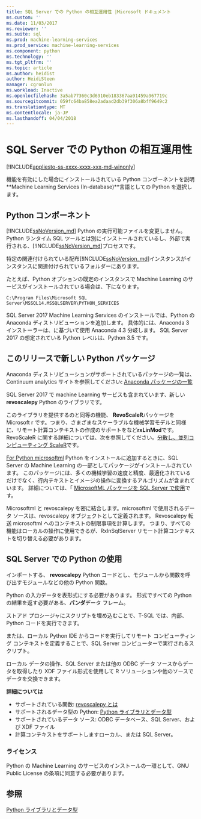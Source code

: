 ```yaml
---
title: SQL Server での Python の相互運用性 |Microsoft ドキュメント
ms.custom: ''
ms.date: 11/03/2017
ms.reviewer: ''
ms.suite: sql
ms.prod: machine-learning-services
ms.prod_service: machine-learning-services
ms.component: python
ms.technology: ''
ms.tgt_pltfrm: ''
ms.topic: article
ms.author: heidist
author: HeidiSteen
manager: cgronlun
ms.workload: Inactive
ms.openlocfilehash: 3a5ab77360c3d6910eb183367aa91459a967719c
ms.sourcegitcommit: 059fc64ba858ea2adaad2db39f306a8bff9649c2
ms.translationtype: MT
ms.contentlocale: ja-JP
ms.lasthandoff: 04/04/2018
---
```

# <a name="python-interoperability-with-sql-server"></a>SQL Server での Python の相互運用性
[!INCLUDE[appliesto-ss-xxxx-xxxx-xxx-md-winonly](../../includes/appliesto-ss-xxxx-xxxx-xxx-md-winonly.md)]

機能を有効にした場合にインストールされている Python コンポーネントを説明**Machine Learning Services (In-database)**言語としての Python を選択します。

## <a name="python-components"></a>Python コンポーネント

[!INCLUDE[ssNoVersion_md](../../includes/ssnoversion-md.md)] Python の実行可能ファイルを変更しません。 Python ランタイム SQL ツールとは別にインストールされているし、外部で実行される、[!INCLUDE[ssNoVersion_md](../../includes/ssnoversion-md.md)]プロセスです。

特定の関連付けられている配布[!INCLUDE[ssNoVersion_md](../../includes/ssnoversion-md.md)]インスタンスがインスタンスに関連付けられているフォルダーにあります。

たとえば、Python オプションの既定のインスタンスで Machine Learning のサービスがインストールされている場合は、下になります。

`C:\Program Files\Microsoft SQL Server\MSSQL14.MSSQLSERVER\PYTHON_SERVICES`

SQL Server 2017 Machine Learning Services のインストールでは、Python の Anaconda ディストリビューションを追加します。 具体的には、Anaconda 3 インストーラーは、に基づいて使用 Anaconda 4.3 分岐します。 SQL Server 2017 の想定されている Python レベルは、Python 3.5 です。

## <a name="new-python-packages-in-this-release"></a>このリリースで新しい Python パッケージ

Anaconda ディストリビューションがサポートされているパッケージの一覧は、Continuum analytics サイトを参照してください: [Anaconda パッケージの一覧](https://docs.continuum.io/anaconda/pkg-docs)

SQL Server 2017 で machine Learning サービスも含まれています、新しい**revoscalepy** Python のライブラリです。

このライブラリを提供するのと同等の機能、 **RevoScaleR**パッケージを Microsoft r です。つまり、さまざまなスケーラブルな機械学習モデルと同様に、リモート計算コンテキストの作成のサポートをなど**rxLinMod**です。 RevoScaleR に関する詳細については、次を参照してください。[分散し、並列コンピューティング ScaleR](https://msdn.microsoft.com/microsoft-r/scaler-distributed-computing)です。

[For Python microsoftml](https://docs.microsoft.com/machine-learning-server/python-reference/microsoftml/microsoftml-package) Python をインストールに追加するときに、SQL Server の Machine Learning の一部としてパッケージがインストールされています。 このパッケージには、多くの機械学習の速度と精度、最適化されているだけでなく、行内テキストとイメージの操作に変換するアルゴリズムが含まれています。 詳細については、「 [MicrosoftML パッケージを SQL Server で使用](https://docs.microsoft.com/sql/advanced-analytics/using-the-microsoftml-package)です。

Microsoftml と revoscalepy を密に結合します。microsoftml で使用されるデータ ソースは、revoscalepy オブジェクトとして定義されます。 Revoscalepy 転送 microsoftml へのコンテキストの制限事項を計算します。 つまり、すべての機能はローカルの操作に使用できるが、RxInSqlServer リモート計算コンテキストを切り替える必要があります。

## <a name="using-python-in-sql-server"></a>SQL Server での Python の使用

インポートする、 **revoscalepy** Python コードとし、モジュールから関数を呼び出すモジュールなどの他の Python 関数。

Python の入力データを表形式にする必要があります。 形式ですべての Python の結果を返す必要がある、**パンダ**データ フレーム。

ストアド プロシージャにスクリプトを埋め込むことで、T-SQL では、内部、Python コードを実行できます。

または、ローカル Python IDE からコードを実行してリモート コンピューティング コンテキストを定義することで、SQL Server コンピューターで実行されるスクリプト。

ローカル データの操作、SQL Server または他の ODBC データ ソースからデータを取得したり XDF ファイル形式を使用して R ソリューションや他のソースでデータを交換できます。

**詳細については**

+ サポートされている関数: [revoscalepy とは](what-is-revoscalepy.md) 
+ サポートされるデータ型の Python: [Python ライブラリとデータ型](python-libraries-and-data-types.md)
+ サポートされているデータ ソース: ODBC データベース、SQL Server、および XDF ファイル
+ 計算コンテキストをサポートしますローカル、または SQL Server。

### <a name="licensing"></a>ライセンス

Python の Machine Learning のサービスのインストールの一環として、GNU Public License の条項に同意する必要があります。

## <a name="see-also"></a>参照

[Python ライブラリとデータ型](python-libraries-and-data-types.md)
